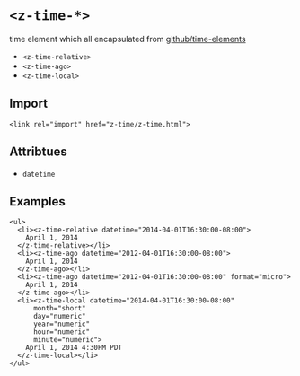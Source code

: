 # `<z-time-*>`

time element which all encapsulated from [github/time-elements](https://github.com/github/time-elements)

- `<z-time-relative>`
- `<z-time-ago>`
- `<z-time-local>`

## Import

```
<link rel="import" href="z-time/z-time.html">
```

## Attribtues

- `datetime`

## Examples

```
<ul>
  <li><z-time-relative datetime="2014-04-01T16:30:00-08:00">
    April 1, 2014
  </z-time-relative></li>
  <li><z-time-ago datetime="2012-04-01T16:30:00-08:00">
    April 1, 2014
  </z-time-ago></li>
  <li><z-time-ago datetime="2012-04-01T16:30:00-08:00" format="micro">
    April 1, 2014
  </z-time-ago></li>
  <li><z-time-local datetime="2014-04-01T16:30:00-08:00"
      month="short"
      day="numeric"
      year="numeric"
      hour="numeric"
      minute="numeric">
    April 1, 2014 4:30PM PDT
  </z-time-local></li>
</ul>
```
